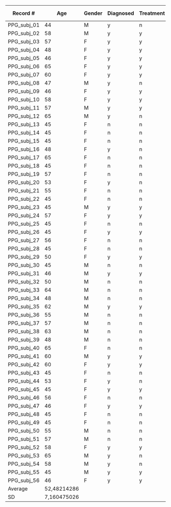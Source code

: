 | Record #    | Age | Gender | Diagnosed | Treatment | Systolic BP | Diastolic BP | Heart Rate | JNC | AHA |
|-------------|-----|--------|-----------|-----------|-------------|--------------|------------|-----|-----|
| PPG_subj_01 | 44  | M      | y         | n         | 124         | 83           | 76         | E   | H   |
| PPG_subj_02 | 58  | M      | y         | y         | 115         | 75           | 84         | N   | N   |
| PPG_subj_03 | 57  | F      | y         | y         | 121         | 72           | 56         | E   | E   |
| PPG_subj_04 | 48  | F      | y         | y         | 125         | 75           | 73         | E   | E   |
| PPG_subj_05 | 46  | F      | y         | y         | 97          | 64           | 86         | N   | N   |
| PPG_subj_06 | 65  | F      | y         | y         | 119         | 57           | 85         | N   | N   |
| PPG_subj_07 | 60  | F      | y         | y         | 161         | 94           | 68         | H   | H   |
| PPG_subj_08 | 47  | M      | y         | n         | 148         | 96           | 58         | H   | H   |
| PPG_subj_09 | 46  | F      | y         | y         | 122         | 74           | 62         | E   | E   |
| PPG_subj_10 | 58  | F      | y         | y         | 114         | 71           | 75         | N   | N   |
| PPG_subj_11 | 57  | M      | y         | y         | 112         | 72           | 75         | N   | N   |
| PPG_subj_12 | 65  | M      | y         | n         | 111         | 70           | 75         | N   | N   |
| PPG_subj_13 | 45  | F      | n         | n         | 144         | 87           | 65         | H   | H   |
| PPG_subj_14 | 45  | F      | n         | n         | 130         | 90           | 88         | H   | H   |
| PPG_subj_15 | 45  | F      | n         | n         | 103         | 65           | 97         | N   | N   |
| PPG_subj_16 | 48  | F      | y         | n         | 152         | 109          | 100        | H   | H   |
| PPG_subj_17 | 65  | F      | n         | n         | 133         | 81           | 77         | E   | H   |
| PPG_subj_18 | 45  | F      | n         | n         | 135         | 90           | 84         | H   | H   |
| PPG_subj_19 | 57  | F      | n         | n         | 120         | 68           | 58         | N   | E   |
| PPG_subj_20 | 53  | F      | y         | n         | 154         | 93           | 62         | H   | H   |
| PPG_subj_21 | 55  | F      | n         | n         | 125         | 84           | 62         | E   | H   |
| PPG_subj_22 | 45  | F      | n         | n         | 106         | 60           | 53         | N   | N   |
| PPG_subj_23 | 45  | M      | y         | y         | 127         | 82           | 71         | E   | H   |
| PPG_subj_24 | 57  | F      | y         | y         | 110         | 60           | 78         | N   | N   |
| PPG_subj_25 | 45  | F      | n         | n         | 115         | 60           | 72         | N   | N   |
| PPG_subj_26 | 45  | F      | y         | y         | 137         | 90           | 69         | H   | H   |
| PPG_subj_27 | 56  | F      | n         | n         | 135         | 97           | 69         | H   | H   |
| PPG_subj_28 | 45  | F      | n         | n         | 120         | 78           | 70         | N   | E   |
| PPG_subj_29 | 50  | F      | y         | y         | 135         | 83           | 76         | E   | H   |
| PPG_subj_30 | 45  | M      | n         | n         | 111         | 78           | 72         | N   | N   |
| PPG_subj_31 | 46  | M      | y         | y         | 129         | 82           | 72         | E   | H   |
| PPG_subj_32 | 50  | M      | n         | n         | 129         | 79           | 68         | E   | E   |
| PPG_subj_33 | 64  | M      | n         | n         | 125         | 75           | 78         | E   | E   |
| PPG_subj_34 | 48  | M      | n         | n         | 130         | 87           | 80         | E   | H   |
| PPG_subj_35 | 62  | M      | y         | y         | 153         | 88           | 84         | H   | H   |
| PPG_subj_36 | 55  | M      | n         | n         | 122         | 72           | 81         | E   | E   |
| PPG_subj_37 | 57  | M      | n         | n         | 127         | 80           | 83         | E   | H   |
| PPG_subj_38 | 63  | M      | n         | n         | 121         | 87           | 68         | E   | H   |
| PPG_subj_39 | 48  | M      | n         | n         | 132         | 83           | 90         | E   | H   |
| PPG_subj_40 | 65  | F      | n         | n         | 116         | 79           | 106        | N   | N   |
| PPG_subj_41 | 60  | M      | y         | y         | 140         | 91           | 54         | H   | H   |
| PPG_subj_42 | 60  | F      | y         | y         | 144         | 86           | 68         | H   | H   |
| PPG_subj_43 | 45  | F      | n         | n         | 154         | 96           | 65         | H   | H   |
| PPG_subj_44 | 53  | F      | y         | n         | 164         | 93           | 62         | H   | H   |
| PPG_subj_45 | 45  | F      | y         | y         | 142         | 90           | 69         | H   | H   |
| PPG_subj_46 | 56  | F      | n         | n         | 145         | 90           | 69         | H   | H   |
| PPG_subj_47 | 46  | F      | y         | y         | 118         | 75           | 86         | N   | N   |
| PPG_subj_48 | 45  | F      | n         | n         | 107         | 68           | 97         | N   | N   |
| PPG_subj_49 | 45  | F      | n         | n         | 118         | 62           | 72         | N   | N   |
| PPG_subj_50 | 55  | M      | n         | n         | 119         | 74           | 81         | N   | N   |
| PPG_subj_51 | 57  | M      | n         | n         | 114         | 75           | 83         | N   | N   |
| PPG_subj_52 | 58  | F      | y         | y         | 128         | 72           | 75         | E   | E   |
| PPG_subj_53 | 65  | M      | y         | n         | 121         | 75           | 75         | E   | E   |
| PPG_subj_54 | 58  | M      | y         | n         | 134         | 85           | 76         | E   | H   |
| PPG_subj_55 | 45  | M      | y         | y         | 128         | 83           | 71         | E   | H   |
| PPG_subj_56 | 46  | F      | y         | y         | 128         | 89           | 78         | E   | H   |
| Average | 52,48214286
| SD | 7,160475026
